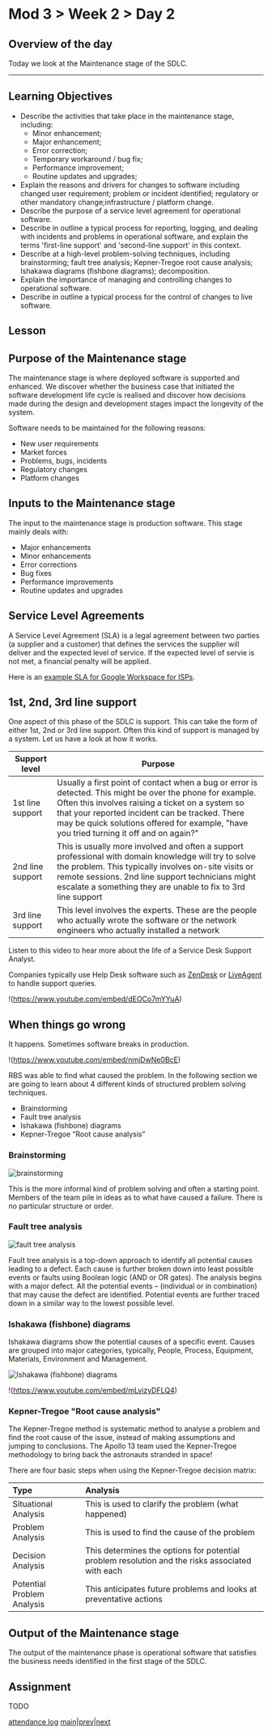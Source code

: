 # Mod 3 > Week 2 > Day 2

## Overview of the day

Today we look at the Maintenance stage of the SDLC.

----

## Learning Objectives

* Describe the activities that take place in the maintenance stage, including:
    - Minor enhancement;
    - Major enhancement;
    - Error correction;
    - Temporary workaround / bug fix;
    - Performance improvement;
    - Routine updates and upgrades;
* Explain the reasons and drivers for changes to software including changed user requirement; problem or incident identified; regulatory or other mandatory change;infrastructure / platform change.
* Describe the purpose of a service level agreement for operational software.
* Describe in outline a typical process for reporting, logging, and dealing with incidents and problems in operational software, and explain the terms 'first-line support' and 'second-line support' in this context.
* Describe at a high-level problem-solving techniques, including brainstorming; fault tree analysis; Kepner-Tregoe root cause analysis; Ishakawa diagrams (fishbone diagrams); decomposition.
* Explain the importance of managing and controlling changes to operational software.
* Describe in outline a typical process for the control of changes to live software.

## Lesson

## Purpose of the Maintenance stage

The maintenance stage is where deployed software is supported and enhanced. We discover whether the business case that initiated the software development life cycle is realised and discover how decisions made during the design and development stages impact the longevity of the system.

Software needs to be maintained for the following reasons:

*   New user requirements
*   Market forces
*   Problems, bugs, incidents
*   Regulatory changes
*   Platform changes

## Inputs to the Maintenance stage

The input to the maintenance stage is production software. This stage mainly deals with:

*   Major enhancements
*   Minor enhancements
*   Error corrections
*   Bug fixes
*   Performance improvements
*   Routine updates and upgrades

## Service Level Agreements
A Service Level Agreement (SLA) is a legal agreement between two parties (a supplier and a customer) that defines the services the supplier will deliver and the expected level of service. If the expected level of servie is not met, a financial penalty will be applied. 

Here is an [example SLA for Google Workspace for ISPs](https://workspace.google.com/terms/partner_sla.html).


## 1st, 2nd, 3rd line support

One aspect of this phase of the SDLC is support. This can take the form of either 1st, 2nd or 3rd line support. Often this kind of support is managed by a system. Let us have a look at how it works.

|**Support level**|**Purpose**|
|---------------------------|-------------------------|
|1st line support|Usually a first point of contact when a bug or error is detected. This might be over the phone for example. Often this involves raising a ticket on a system so that your reported incident can be tracked. There may be quick solutions offered for example, "have you tried turning it off and on again?"|
|2nd line support|This is usually more involved and often a support professional with domain knowledge will try to solve the problem. This typically involves on-site visits or remote sessions. 2nd line support technicians might escalate a something they are unable to fix to 3rd line support|
|3rd line support|This level involves the experts. These are the people who actually wrote the software or the network engineers who actually installed a network|

Listen to this video to hear more about the life of a Service Desk Support Analyst.

Companies typically use Help Desk software such as [ZenDesk](https://www.zendesk.co.uk/) or [LiveAgent](https://www.liveagent.com/) to handle support queries. 

!(https://www.youtube.com/embed/dEOCo7mYYuA)

## When things go wrong

It happens. Sometimes software breaks in production.

!(https://www.youtube.com/embed/nmjDwNe0BcE)

RBS was able to find what caused the problem. In the following section we are going to learn about 4 different kinds of structured problem solving techniques.

*   Brainstorming
*   Fault tree analysis
*   Ishakawa (fishbone) diagrams
*   Kepner-Tregoe “Root cause analysis”

### Brainstorming

![brainstorming](https://user-images.githubusercontent.com/4499581/80510926-4e87fa00-8973-11ea-8aca-7d5911bd402e.png)

This is the more informal kind of problem solving and often a starting point. Members of the team pile in ideas as to what have caused a failure. There is no particular structure or order. 

### Fault tree analysis

![fault tree analysis](https://user-images.githubusercontent.com/4499581/80510929-50ea5400-8973-11ea-9be6-3525b691e373.png)

Fault tree analysis is a top-down approach to identify all potential causes leading to a defect. Each cause is further broken down into least possible events or faults using Boolean logic (AND or OR gates). The analysis begins with a major defect. All the potential events – (individual or in combination) that may cause the defect are identified. Potential events are further traced down in a similar way to the lowest possible level.

### Ishakawa (fishbone) diagrams

Ishakawa diagrams show the potential causes of a specific event. Causes are grouped into major categories, typically, People, Process, Equipment, Materials, Environment and Management.

![Ishakawa (fishbone) diagrams](https://user-images.githubusercontent.com/4499581/80510935-534cae00-8973-11ea-9843-db6da42e890b.png)

!(https://www.youtube.com/embed/mLvizyDFLQ4)

### Kepner-Tregoe "Root cause analysis"
The Kepner-Tregoe method is systematic method to analyse a problem and find the root cause of the issue, instead of making assumptions and jumping to conclusions. The Apollo 13 team used the Kepner-Tregoe methodology  to bring back the astronauts stranded in space!

There are four basic steps when using the Kepner-Tregoe decision matrix:

|Type|Analysis|
|:---|:-------|
|Situational Analysis|This is used to clarify the problem (what happened)|
|Problem Analysis|This is used to find the cause of the problem|
|Decision Analysis|This determines the options for potential problem resolution and the risks associated with each|
|Potential Problem Analysis|This anticipates future problems and looks at preventative actions|




## Output of the Maintenance stage

The output of the maintenance phase is operational software that satisfies the business needs identified in the first stage of the SDLC.

## Assignment
TODO

[attendance log](https://platform.multiverse.io/apprentice/attendance-log/204)
[main](/swe)|[prev](/swe/mod3/wk2/day1.html)|[next](/swe/mod3/wk2/day3.html)